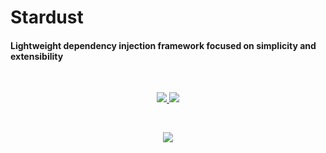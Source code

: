 # Stardust
#### Lightweight dependency injection framework focused on simplicity and extensibility
<br/>

<p align="center">
  <a href="https://github.com/W1sh/stardust/blob/main/LICENSE">
    <img src="https://img.shields.io/github/license/w1sh/stardust?color=cyan"/>
  </a>

  <a href="https://github.com/W1sh/stardust/actions/workflows/codeql-analysis.yml">
    <img src="https://img.shields.io/github/actions/workflow/status/w1sh/stardust/codeql-analysis.yml?branch=main&color=cyan"/>
  </a>
</p>

<br/>
<p align="center">
  <img src="https://repobeats.axiom.co/api/embed/e56c3f1d8b1edbcf2fccd41eaa7945e3e9569198.svg" />
</p>
